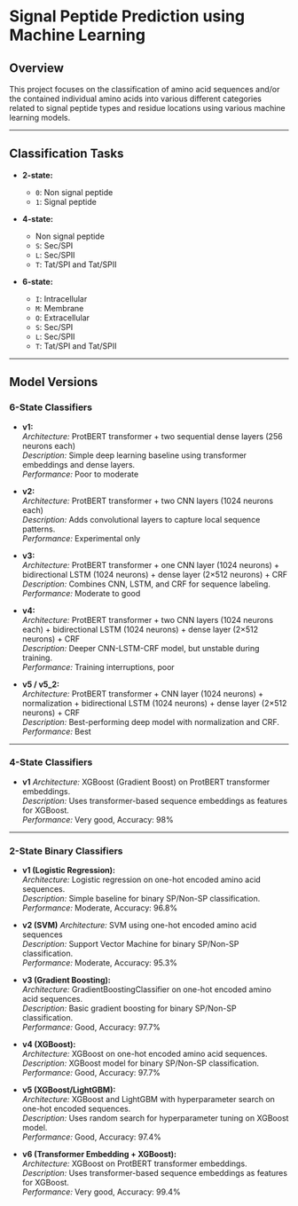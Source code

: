 # Signal Peptide Prediction using Machine Learning

## Overview

This project focuses on the classification of amino acid sequences and/or the contained individual amino acids into various different categories related to signal peptide types and residue locations using various machine learning models.

---

## Classification Tasks

- **2-state:**  
  - `0`: Non signal peptide  
  - `1`: Signal peptide

- **4-state:**  
  - Non signal peptide  
  - `S`: Sec/SPI  
  - `L`: Sec/SPII  
  - `T`: Tat/SPI and Tat/SPII

- **6-state:**  
  - `I`: Intracellular  
  - `M`: Membrane  
  - `O`: Extracellular  
  - `S`: Sec/SPI  
  - `L`: Sec/SPII  
  - `T`: Tat/SPI and Tat/SPII

---

## Model Versions

### 6-State Classifiers

- **v1:**  
  _Architecture:_ ProtBERT transformer + two sequential dense layers (256 neurons each)  
  _Description:_ Simple deep learning baseline using transformer embeddings and dense layers.  
  _Performance:_ Poor to moderate

- **v2:**  
  _Architecture:_ ProtBERT transformer + two CNN layers (1024 neurons each)  
  _Description:_ Adds convolutional layers to capture local sequence patterns.  
  _Performance:_ Experimental only

- **v3:**  
  _Architecture:_ ProtBERT transformer + one CNN layer (1024 neurons) + bidirectional LSTM (1024 neurons) + dense layer (2×512 neurons) + CRF  
  _Description:_ Combines CNN, LSTM, and CRF for sequence labeling.  
  _Performance:_ Moderate to good

- **v4:**  
  _Architecture:_ ProtBERT transformer + two CNN layers (1024 neurons each) + bidirectional LSTM (1024 neurons) + dense layer (2×512 neurons) + CRF  
  _Description:_ Deeper CNN-LSTM-CRF model, but unstable during training.  
  _Performance:_ Training interruptions, poor

- **v5 / v5_2:**  
  _Architecture:_ ProtBERT transformer + CNN layer (1024 neurons) + normalization + bidirectional LSTM (1024 neurons) + dense layer (2×512 neurons) + CRF  
  _Description:_ Best-performing deep model with normalization and CRF.  
  _Performance:_ Best

---

### 4-State Classifiers

- **v1**
  _Architecture:_ XGBoost (Gradient Boost) on ProtBERT transformer embeddings.  
  _Description:_ Uses transformer-based sequence embeddings as features for XGBoost.  
  _Performance:_ Very good, Accuracy: 98%

---

### 2-State Binary Classifiers

- **v1 (Logistic Regression):**  
  _Architecture:_ Logistic regression on one-hot encoded amino acid sequences.  
  _Description:_ Simple baseline for binary SP/Non-SP classification.  
  _Performance:_ Moderate, Accuracy: 96.8%

- **v2 (SVM)**
  _Architecture:_ SVM using one-hot encoded amino acid sequences  
  _Description:_ Support Vector Machine for binary SP/Non-SP classification.  
  _Performance:_ Moderate, Accuracy: 95.3%

- **v3 (Gradient Boosting):**  
  _Architecture:_ GradientBoostingClassifier on one-hot encoded amino acid sequences.  
  _Description:_ Basic gradient boosting for binary SP/Non-SP classification.  
  _Performance:_ Good, Accuracy: 97.7% 

- **v4 (XGBoost):**  
  _Architecture:_ XGBoost on one-hot encoded amino acid sequences.  
  _Description:_ XGBoost model for binary SP/Non-SP classification.  
  _Performance:_ Good, Accuracy: 97.7%

- **v5 (XGBoost/LightGBM):**  
  _Architecture:_ XGBoost and LightGBM with hyperparameter search on one-hot encoded sequences.  
  _Description:_ Uses random search for hyperparameter tuning on XGBoost model.  
  _Performance:_ Good, Accuracy: 97.4%

- **v6 (Transformer Embedding + XGBoost):**  
  _Architecture:_ XGBoost on ProtBERT transformer embeddings.  
  _Description:_ Uses transformer-based sequence embeddings as features for XGBoost.  
  _Performance:_ Very good, Accuracy: 99.4%

